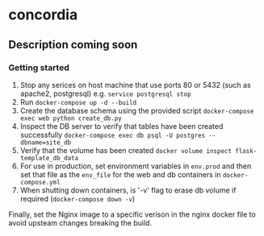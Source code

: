# concordia
## Description coming soon

### Getting started
1. Stop any serices on host machine that use ports 80 or 5432 (such as apache2, postgresql) e.g. `service postgresql stop`
2. Run `docker-compose up -d --build`
3. Create the database schema using the provided script `docker-compose exec web python create_db.py`
4. Inspect the DB server to verify that tables have been created successfully `docker-compose exec db psql -U postgres --dbname=site_db`
5. Verify that the volume has been created `docker volume inspect flask-template_db_data`
6. For use in production, set environment variables in `env.prod` and then set that file as the `env_file` for the web and db containers in `docker-compose.yml`
7. When shutting down containers, is '-v' flag to erase db volume if required (`docker-compose down -v`)

Finally, set the Nginx image to a specific verison in the nginx docker file to avoid upsteam changes breaking the build.
